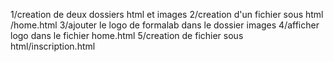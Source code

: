 1/creation de deux dossiers html et images
2/creation d'un fichier sous html /home.html
3/ajouter le logo de formalab dans le dossier images 
4/afficher logo dans le fichier home.html
5/creation de fichier sous html/inscription.html


